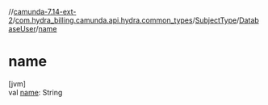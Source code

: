 //[camunda-7.14-ext-2](../../../../index.md)/[com.hydra_billing.camunda.api.hydra.common_types](../../index.md)/[SubjectType](../index.md)/[DatabaseUser](index.md)/[name](name.md)

# name

[jvm]\
val [name](name.md): String
